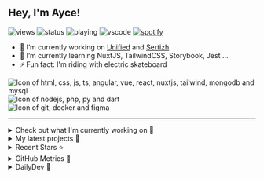## Hey, I'm Ayce!
![views](https://komarev.com/ghpvc/?username=Ayce45)
![status](https://nocache.advaith.workers.dev?url=https://img.shields.io/endpoint?url=https://dev.discordprofiles.me/api/badge/status/538785123987095556?simple=true)
![playing](https://nocache.advaith.workers.dev?url=https://img.shields.io/endpoint?url=https://dev.discordprofiles.me/api/badge/playing/538785123987095556)
![vscode](https://nocache.advaith.workers.dev?url=https://img.shields.io/endpoint?url=https://dev.discordprofiles.me/api/badge/vscode/538785123987095556)
[![spotify](https://nocache.advaith.workers.dev?url=https://img.shields.io/endpoint?url=https://dev.discordprofiles.me/api/badge/spotify/538785123987095556)](https://dev.discordprofiles.me/openspotify/538785123987095556)

- 🔭 I’m currently working on <a href="https://link-u.nified.com/">Unified</a> and <a href="https://sertizh.fr/">Sertizh</a>
- 🌱 I’m currently learning NuxtJS, TailwindCSS, Storybook, Jest ...
- ⚡ Fun fact: I'm riding with electric skateboard

<div>
  <img src="https://skillicons.dev/icons?i=html,css,js,ts,angular,vue,react,nuxtjs,tailwind,mongodb,mysql" alt="Icon of html, css, js, ts, angular, vue, react, nuxtjs, tailwind, mongodb and mysql">
</div>
<div>
  <img src="https://skillicons.dev/icons?i=nodejs,php,py,dart" alt="Icon of nodejs, php, py and dart">
</div>
<div>
  <img src="https://skillicons.dev/icons?i=git,docker,figma" alt="Icon of git, docker and figma">
</div>

<hr>

<details>
  <summary>Check out what I'm currently working on 👷</summary>
  

- [Ayce45/gitpod-laravel](https://github.com/Ayce45/gitpod-laravel) -  (today)
- [Ayce45/introduction-to-github](https://github.com/Ayce45/introduction-to-github) -  (1 month ago)
- [Ayce45/decentralize-steam](https://github.com/Ayce45/decentralize-steam) - An Decentralize Steam App in Web3 (1 month ago)
- [monkeytypegame/monkeytype](https://github.com/monkeytypegame/monkeytype) - The most customizable typing website with a minimalistic design and a ton of features. Test yourself in various modes, track your progress and improve your speed. (2 months ago)
- [Ayce45/gmail-pop3-auto-refresh](https://github.com/Ayce45/gmail-pop3-auto-refresh) - Chrome/Firefox extension to refresh unlimited POP3 email accounts of Gmail with a frequency of one minute for free. (4 months ago)
</details>

<details>
  <summary>My latest projects 🌱</summary>
  

- [Ayce45/gitpod-laravel](https://github.com/Ayce45/gitpod-laravel) - 
- [Ayce45/introduction-to-github](https://github.com/Ayce45/introduction-to-github) - 
- [Ayce45/decentralize-steam](https://github.com/Ayce45/decentralize-steam) - An Decentralize Steam App in Web3
- [Ayce45/.github](https://github.com/Ayce45/.github) - .github template
- [Ayce45/bookmark-landing-page](https://github.com/Ayce45/bookmark-landing-page) - Landing page challenge
</details>

<details>
  <summary>Recent Stars ⭐</summary>
  

- [nrwl/nx](https://github.com/nrwl/nx) - Smart, Fast and Extensible Build System (3 weeks ago)
- [jacebrowning/memegen](https://github.com/jacebrowning/memegen) - The free and open source API to generate memes. (2 months ago)
- [sertizh/commercial-meeting](https://github.com/sertizh/commercial-meeting) - Commercial Meeting Programm (4 months ago)
- [sertizh/clubsystem](https://github.com/sertizh/clubsystem) - Club Management System ... (4 months ago)
- [mathieucollet/decentralized-steam](https://github.com/mathieucollet/decentralized-steam) -  (4 months ago)
</details>

<details>
  <summary>GitHub Metrics 🌊</summary>
  
  <img align="center" src="/github-metrics.svg" alt="Metrics" width="400">
</details>

<details>
  <summary>DailyDev 📖</summary>
  
  <a href="https://app.daily.dev/Ayce"><img src="https://api.daily.dev/devcards/6f27abf04ef249b1a106e3ddb7e7cda4.png?r=tkh" width="400" alt="Evan JUGE's Dev Card"/></a>
</details>
